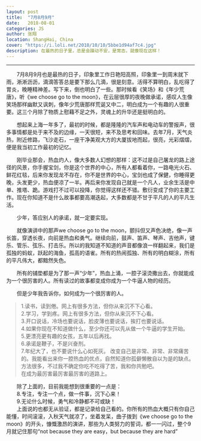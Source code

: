 ```yaml
---
layout: post
title:  "7月8月9月"
date:   2018-08-01
categories: JS
author: 张翔
location: ShangHai, China
cover: "https://i.loli.net/2018/10/10/5bbe1d94af7c4.jpg"
description: 在最热的日子里，总是会躁动不安，是常态，就像现在这样！
---
```

---
&emsp;&emsp;7月8月9月也是最热的日子，印象里工作日艳阳高照，印象里一到周末就下雨，淅淅沥沥，滴滴答答总是要下那么几滴，很是刻意。活得不算明白，乱吃得了胃炎，晚睡精神差。写下来，倒也明白了一些。那时候看《笑场》和《年少荒唐》，听《we choose go to the moon》，在云层很厚的夜晚做承诺，感叹人生像笑场那样幽默又讽刺，像年少荒唐那样荒诞又中二，明白成为一个有趣的人很重要。这三个月除了物质上慰藉不足之外，灵魂上的升华还是挺明白的。


&emsp;&emsp;想起来上海一年多了，最初的时候，都是隆隆的汽车声和电动车的警报声，很多事情都是处于来不及的边缘，一天很短，来不及思考和回味。去年7月，天气炎热，附近修路，飞沙走石，一座干净美观大方的大厦拔地而起，很亮，光彩熠熠，便是我当初工作最初的记忆。


&emsp;&emsp;刚毕业那会，热血灼人，像大多数人幻想的那样：这不过是自己屠龙的路上途径的风景，你手握宝剑，你是这个世界的中心，所有人都看着你，一路电光火石、鲜花红毯，后来你发现龙不存在，你不是世界的中心，宝剑也成了保健，你睡得更晚，头发更少，热血便凉了一半。再后来你发现自己就是一个凡人，业余生活是中单、推塔、跪。游戏打不过可以投降，你觉得这样还不错。敷衍变成了你的主要工作。现在你知道不是什么故事都要高潮迭起，大多数都是不甘于平凡的人的平凡生活。


&emsp;&emsp;少年，答应别人的承诺，就一定要实现。


&emsp;&emsp;就像演讲中的那声we choose go to the moon，颤抖但又声色决绝，像一声长笛，穿透长夜，向前是热血和勇气。继续向前，鼓声、笛声、琴声、吉他声，键乐、管乐、弦乐、打击乐。所以的我知道不知道的声音都像浪一样翻起来，我们是孤独的蚂蚁，跃起的海鱼，孤高的语雀。所有的热闹孤独、所有的明白糊涂，所有的平凡伟大，都黯然失色。


&emsp;&emsp;所有的铺垫都是为了那一声“少年”，热血上涌，一腔子滚烫撒出去，你就能成为一个很厉害的人。所有读过的故事都变成你成为一个牛逼人物的经历。


&emsp;&emsp;但是少年我告诉你，如何成为一个很厉害的人。  


> 1.读书，读到倦。网上有很多方法，但你从来沉不下心看。  
> 2.学习，学到疼。网上有很多方法，但你从来沉不下心看。  
> 3.开口说话，冷场也要说话，脸皮薄也要说话，挨打也要说话。  
> 4.如果你现在不知道做什么，至少你还可以先从做一个牛逼的学生开始。  
> 5.更漂亮更有趣的女孩，五年以后再找。  
> 6.承诺是鞭子，不是兴奋剂。  
> 7.年纪大了，也不要说什么心如死灰。 改变自己是非常、非常、非常痛苦的。我能看出来你一腔热血的优点，自然知道你孤僻懒散自以为是的缺点。方法很多，不过我不确定你吃不吃得了苦，我和你共勉吧。  
> 在成为最厉害最厉害最厉害的道路上。  


&emsp;&emsp;除了上面的，目前我能想到很重要的一点是：  
&emsp;&emsp;8.专注，专注一个点，做一件事，沉下心来！   
&emsp;&emsp;9.无论什么时候，勇气和冷静都不可或缺！  
&emsp;&emsp;上面说的也都无从验证，都是记录给自己看的。你所有的热血大概只有你自己能懂，时间滚滚，入秋天气就凉了，坐着发呆，曲子拨到《we choose go to the moon》的开头，慷慨激昂的演讲，那些为人类努力的誓词，都一一闪过，整个9月就记住那句“not because they are easy，but because they are hard”  